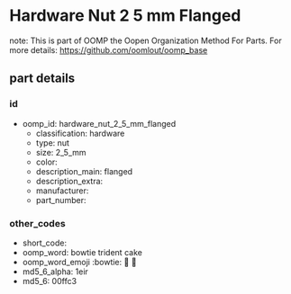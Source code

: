 # Hardware Nut 2 5 mm Flanged  

note: This is part of OOMP the Oopen Organization Method For Parts. For more details: https://github.com/oomlout/oomp_base

##  part details





### id
* oomp_id: hardware_nut_2_5_mm_flanged
  * classification: hardware
  * type: nut
  * size: 2_5_mm
  * color: 
  * description_main: flanged
  * description_extra: 
  * manufacturer: 
  * part_number: 

### other_codes
* short_code: 
* oomp_word: bowtie trident cake
* oomp_word_emoji :bowtie: :trident: :cake:
* md5_6_alpha: 1eir
* md5_6: 00ffc3